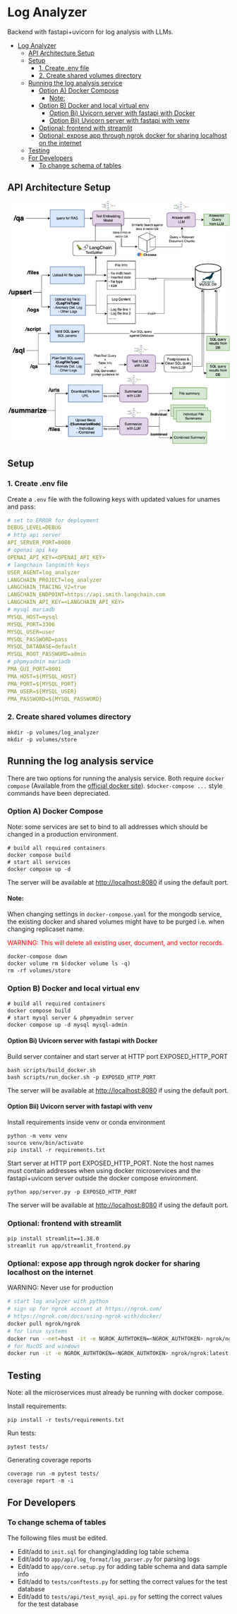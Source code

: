 # Log Analyzer

Backend with fastapi+uvicorn for log analysis with LLMs.

- [Log Analyzer](#log-analyzer)
  - [API Architecture Setup](#api-architecture-setup)
  - [Setup](#setup)
    - [1. Create .env file](#1-create-env-file)
    - [2. Create shared volumes directory](#2-create-shared-volumes-directory)
  - [Running the log analysis service](#running-the-log-analysis-service)
    - [Option A) Docker Compose](#option-a-docker-compose)
      - [Note:](#note)
    - [Option B) Docker and local virtual env](#option-b-docker-and-local-virtual-env)
      - [Option Bi) Uvicorn server with fastapi with Docker](#option-bi-uvicorn-server-with-fastapi-with-docker)
      - [Option Bii) Uvicorn server with fastapi with venv](#option-bii-uvicorn-server-with-fastapi-with-venv)
    - [Optional: frontend with streamlit](#optional-frontend-with-streamlit)
    - [Optional: expose app through ngrok docker for sharing localhost on the internet](#optional-expose-app-through-ngrok-docker-for-sharing-localhost-on-the-internet)
  - [Testing](#testing)
  - [For Developers](#for-developers)
    - [To change schema of tables](#to-change-schema-of-tables)

## API Architecture Setup

[<img src="app/static/images/log analyzer.drawio.png">](https://link-to-your-URL/)

## Setup

### 1. Create .env file

Create a `.env` file with the following keys with updated values for unames and pass:

```yaml
# set to ERROR for deployment
DEBUG_LEVEL=DEBUG
# http api server
API_SERVER_PORT=8080
# openai api key
OPENAI_API_KEY=<OPENAI_API_KEY>
# langchain langsmith keys
USER_AGENT=log_analyzer
LANGCHAIN_PROJECT=log_analyzer
LANGCHAIN_TRACING_V2=true
LANGCHAIN_ENDPOINT=https://api.smith.langchain.com
LANGCHAIN_API_KEY=<LANGCHAIN_API_KEY>
# mysql mariadb
MYSQL_HOST=mysql
MYSQL_PORT=3306
MYSQL_USER=user
MYSQL_PASSWORD=pass
MYSQL_DATABASE=default
MYSQL_ROOT_PASSWORD=admin
# phpmyadmin mariadb
PMA_GUI_PORT=8001
PMA_HOST=${MYSQL_HOST}
PMA_PORT=${MYSQL_PORT}
PMA_USER=${MYSQL_USER}
PMA_PASSWORD=${MYSQL_PASSWORD}
```

### 2. Create shared volumes directory

```shell
mkdir -p volumes/log_analyzer
mkdir -p volumes/store
```

## Running the log analysis service

There are two options for running the analysis service. Both require `docker compose` (Available from the [official docker site](https://docs.docker.com/compose/install/)). `$docker-compose ...` style commands have been depreciated.

### Option A) Docker Compose

Note: some services are set to bind to all addresses which should be changed in a production environment.

```shell
# build all required containers
docker compose build
# start all services
docker compose up -d
```

The server will be available at <http://localhost:8080> if using the default port.

#### Note:

When changing settings in `docker-compose.yaml` for the mongodb service, the existing docker and shared volumes might have to be purged i.e. when changing replicaset name.

<p style="color:red;">WARNING: This will delete all existing user, document, and vector records.</p> 

```shell
docker-compose down
docker volume rm $(docker volume ls -q)
rm -rf volumes/store
```

### Option B) Docker and local virtual env

```shell
# build all required containers
docker compose build
# start mysql server & phpmyadmin server
docker compose up -d mysql mysql-admin
```

#### Option Bi) Uvicorn server with fastapi with Docker

Build server container and start server at HTTP port EXPOSED_HTTP_PORT

```shell
bash scripts/build_docker.sh
bash scripts/run_docker.sh -p EXPOSED_HTTP_PORT
```

The server will be available at <http://localhost:8080> if using the default port.

#### Option Bii) Uvicorn server with fastapi with venv

Install requirements inside venv or conda environment

```shell
python -m venv venv
source venv/bin/activate
pip install -r requirements.txt
```

Start server at HTTP port EXPOSED_HTTP_PORT. Note the host names must contain addresses when using docker microservices and the fastapi+uvicorn server outside the docker compose environment.

```shell
python app/server.py -p EXPOSED_HTTP_PORT
```

The server will be available at <http://localhost:8080> if using the default port.

### Optional: frontend with streamlit

```shell
pip install streamlit==1.38.0
streamlit run app/streamlit_frontend.py
```

### Optional: expose app through ngrok docker for sharing localhost on the internet

WARNING: Never use for production

```bash
# start log analyzer with python
# sign up for ngrok account at https://ngrok.com/
# https://ngrok.com/docs/using-ngrok-with/docker/
docker pull ngrok/ngrok
# for linux systems
docker run --net=host -it -e NGROK_AUTHTOKEN=<NGROK_AUTHTOKEN> ngrok/ngrok:latest http <EXPOSED_HTTP_PORT>
# for MacOS and windows
docker run -it -e NGROK_AUTHTOKEN=<NGROK_AUTHTOKEN> ngrok/ngrok:latest http host.docker.internal:<EXPOSED_HTTP_PORT>
```

## Testing

Note: all the microservices must already be running with docker compose.

Install requirements:

```shell
pip install -r tests/requirements.txt
```

Run tests:

```shell
pytest tests/
```

Generating coverage reports

```shell
coverage run -m pytest tests/
coverage report -m -i
```

## For Developers

### To change schema of tables

The following files must be edited.

-   Edit/add to `init.sql` for changing/adding log table schema
-   Edit/add to `app/api/log_format/log_parser.py` for parsing logs
-   Edit/add to `app/core.setup.py` for adding table schema and data sample info
-   Edit/add to `tests/conftests.py` for setting the correct values for the test database
-   Edit/add to `tests/api/test_mysql_api.py` for setting the correct values for the test database
